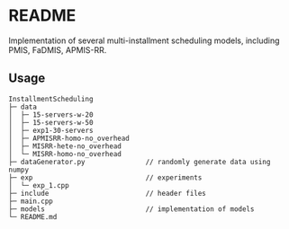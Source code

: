 <!--
 * @FilePath: \InstallmentScheduling\README.md
 * @Description:  
 * @Author: rthete
 * @Date: 2023-03-14 15:04:04
 * @LastEditTime: 2023-06-21 19:42:24
-->
# README

Implementation of several multi-installment scheduling models, including PMIS, FaDMIS, APMIS-RR.

## Usage

```
InstallmentScheduling
├─ data
│  ├─ 15-servers-w-20
│  ├─ 15-servers-w-50
│  ├─ exp1-30-servers
│  ├─ APMISRR-homo-no_overhead
│  ├─ MISRR-hete-no_overhead
│  └─ MISRR-homo-no_overhead
├─ dataGenerator.py               // randomly generate data using numpy
├─ exp                            // experiments
│  └─ exp_1.cpp         
├─ include                        // header files
├─ main.cpp
├─ models                         // implementation of models
└─ README.md

```